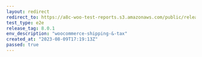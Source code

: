 ```yaml
---
layout: redirect
redirect_to: https://a8c-woo-test-reports.s3.amazonaws.com/public/release/8.0.1/woocommerce-shipping-&-tax/e2e/index.html
test_type: e2e
release_tag: 8.0.1
env_description: "woocommerce-shipping-&-tax"
created_at: "2023-08-09T17:19:13Z"
passed: true
---
```

